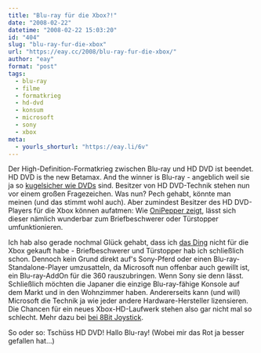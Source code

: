 ```yaml
---
title: "Blu-ray für die Xbox?!"
date: "2008-02-22"
datetime: "2008-02-22 15:03:20"
id: "404"
slug: "blu-ray-fur-die-xbox"
url: "https://eay.cc/2008/blu-ray-fur-die-xbox/"
author: "eay"
format: "post"
tags:
  - blu-ray
  - filme
  - formatkrieg
  - hd-dvd
  - konsum
  - microsoft
  - sony
  - xbox
meta:
  - yourls_shorturl: "https://eay.li/6v"
---
```


Der High-Definition-Formatkrieg zwischen Blu-ray und HD DVD ist beendet. HD DVD is the new Betamax. And the winner is Blu-ray - angeblich weil sie ja so [kugelsicher wie DVDs](http://blog.affenheimtheater.de/2008/02/20/dvd-als-lebensretter/) sind. Besitzer von HD DVD\-Technik stehen nun vor einem großen Fragezeichen. Was nun? Pech gehabt, könnte man meinen (und das stimmt wohl auch). Aber zumindest Besitzer des HD DVD\-Players für die Xbox können aufatmen: Wie [OniPepper zeigt](http://onipepper.de/2008/02/22/multifunktionale-nutzungsmoeglichkeiten-fuer-den-xbox-360-hd-dvd-player/), lässt sich dieser nämlich wunderbar zum Briefbeschwerer oder Türstopper umfunktionieren.

Ich hab also gerade nochmal Glück gehabt, dass ich [das Ding](http://www.amazon.de/exec/obidos/ASIN/B000M06ALQ/eayznet-21) nicht für die Xbox gekauft habe - Briefbeschwerer und Türstopper hab ich schließlich schon. Dennoch kein Grund direkt auf's Sony-Pferd oder einen Blu-ray\-Standalone-Player umzusatteln, da Microsoft nun offenbar auch gewillt ist, ein Blu-ray\-AddOn für die 360 rauszubringen. Wenn Sony sie denn lässt. Schließlich möchten die Japaner die einzige Blu-ray\-fähige Konsole auf dem Markt und in den Wohnzimmer haben. Andererseits kann (und will) Microsoft die Technik ja wie jeder andere Hardware-Hersteller lizensieren. Die Chancen für ein neues Xbox-HD-Laufwerk stehen also gar nicht mal so schlecht. Mehr dazu bei [bei 8Bit Joystick](http://www.8bitjoystick.com/archives/jake_xboxfounder_on_hddvdbluray_for_xbox_360.php).

So oder so: Tschüss HD DVD! Hallo Blu-ray! (Wobei mir das Rot ja besser gefallen hat...)
